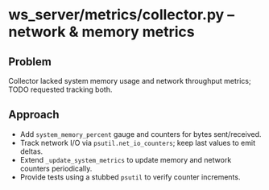 # ws_server/metrics/collector.py – network & memory metrics

## Problem
Collector lacked system memory usage and network throughput metrics; TODO requested tracking both.

## Approach
- Add `system_memory_percent` gauge and counters for bytes sent/received.
- Track network I/O via `psutil.net_io_counters`; keep last values to emit deltas.
- Extend `_update_system_metrics` to update memory and network counters periodically.
- Provide tests using a stubbed `psutil` to verify counter increments.
